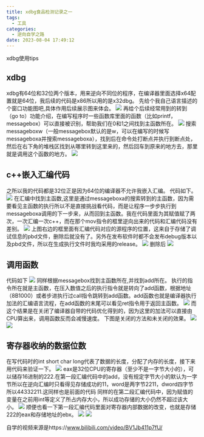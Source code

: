 ```yaml
---
title: xdbg食品检测记录之一
tags:
  - 工具
categories:
  - 逆向自学之路
date: 2023-08-04 17:49:12
---
```

xdbg使用tips
<!-- more -->
## xdbg
xdbg有64位和32位两个版本，用来逆向不同位的程序，在编译器里面选择x64配置就是64位，我后续的代码是x86所以用的是x32dbg。
先给个我自己语言描述的个窗口功能图吧,具体作用后续展示图来体会。
![](./xdbg/0.0.png)
再给个后续经常用到的转到（go to）功能介绍，在编写程序时一些函数库里面的函数（比如printf，messagebox）可以直接被识别，帮助我们在0和1之间找到主函数所在。
![](./xdbg/1.1.png)
搜索messageboxw（一般messagebox默认的是w，可以在编写的时候写messageboxa并搜索messageboxa），找到后在命令处打断点并执行到断点处，然后在右下角的堆栈区找到从哪里转到这里来的，然后回车到原来的地方去，那里就是调用这个函数的地方。
![](./xdbg/1.2.png)

## c++嵌入汇编代码
之所以我的代码都是32位正是因为64位的编译器不允许我嵌入汇编。
代码如下。
![](./xdbg/1.0.png)
在汇编中找到主函数,这里是通过messageboxa的搜索转到的主函数，因为需要看见主函数的执行所以不是直接挑战看代码，而是让程序一步步执行到messageboxa调用的下一步来，从而回到主函数。我在代码里面为其赋值赋了两次，一次汇编一次c++，而在那个mov指令的框里逆向出来的代码和汇编代码没有差别。
![](./xdbg/1.3.png)
上图右边的框里面有汇编代码对应的源程序的位置，这来自于存储了调试信息的pbd文件，删除后就没有了。另外在发布软件时都不会发布debug版本以及pbd文件，所以在生成执行文件时我均采用的release。
![](./xdbg/1.4.png)
删除后
![](./xdbg/1.5.png)
## 调用函数
代码如下
![](./xdbg/2.0.png)
同样根据messagebox找到主函数所在,并找到add所在。
执行的指令所在就是主函数，在压入数值之后的执行指令就是转向了add函数，根据地址（8B1000）或者步进执行过call指令跳转到add函数。add函数也就是编译器执行加法的汇编语言流程，在add函数的末尾可以看见ret指令用于返回主函数。
![](./xdbg/2.3.png)
而这个结果是在关闭了编译器自带的代码优化得到的，因为这里的加法可以直接由CPU算出来，调用函数反而会减慢速度。
下图是关闭的方法和未关闭的效果。
![](./xdbg/2.2.png)
![](./xdbg/2.1.png)
## 寄存器收纳的数据位数
在写代码时的int short char long代表了数据的长度，分配了内存的长度，接下来用代码来验证一下。
![](./xdbg/3.0.png)
eax是32位CPU的寄存器（至少不是一字节大小的），可以储存16进制的222.在第一段汇编代码中的add，没有规定字节大小的默认为一字节所以在逆向汇编时只看得见存储成功的11，word是两字节2211，dword四字节所以44332211.这同样也是前面的代码
同样的在第二段汇编代码中，因为赋值的变量在之前用int等定义了所占内存大小，所以成功存储的大小仍然不超过该大小。
![](./xdbg/3.3.png)
顺便也看一下第一段汇编代码里面对寄存器内部数据的改变，也就是存储222的eax和存储地址的ebx。
![](./xdbg/3.1.png)
![](./xdbg/3.2.png)


自学的视频来源是https://www.bilibili.com/video/BV1Jb411p7fU/